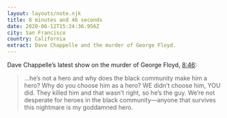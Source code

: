```yaml
---
layout: layouts/note.njk
title: 8 minutes and 46 seconds
date: 2020-06-12T15:24:36.956Z
city: San Francisco
country: California
extract: Dave Chappelle and the murder of George Floyd.
---
```


Dave Chappelle’s latest show on the murder of George Floyd, [8:46](https://www.youtube.com/watch?v=3tR6mKcBbT4):

> ...he’s not a hero and why does the black community make him a hero? Why do you choose him as a hero? WE didn’t choose him, YOU did. They killed him and that wasn’t right, so he’s the guy. We’re not desperate for heroes in the black community—anyone that survives this nightmare is my goddamned hero.

